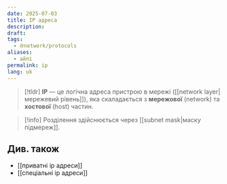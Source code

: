 ```yaml
---
date: 2025-07-03
title: IP адреса
description: 
draft: 
tags:
  - 🌐network/protocols
aliases:
  - айпі
permalink: ip
lang: uk
---
```



> [!tldr]
> **IP** — це логічна адреса пристрою в мережі ([[network layer|мережевий рівень]]), яка скаладається з **мережової** (network) та **хостової** (host) частин. 

> [!info] Розділення здійснюється через [[subnet mask|маску підмереж]].

## Див. також

- [[приватні ip адреси]]
- [[спеціальні ip адреси]]